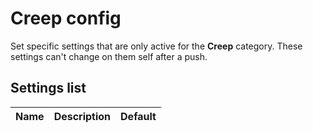# Creep config

Set specific settings that are only active for the **Creep** category. These settings can't change on them self after a push.

## Settings list

| Name    | Description                                            | Default |
|---------|:------------------------------------------------------:|---------|
